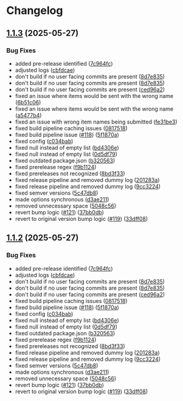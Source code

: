 # Changelog

## [1.1.3](https://github.com/Wynnventory/WynnVentory_Mod/compare/v1.1.2...v1.1.3) (2025-05-27)


### Bug Fixes

* added pre-release identified ([7c964fc](https://github.com/Wynnventory/WynnVentory_Mod/commit/7c964fc5f134c33c561a284f070ec3ed1cb5a808))
* adjusted logs ([cbfdcae](https://github.com/Wynnventory/WynnVentory_Mod/commit/cbfdcae87a9cd8af0c34c080aca3cc554ea7e2c4))
* don't build if no user facing commits are present ([8d7e835](https://github.com/Wynnventory/WynnVentory_Mod/commit/8d7e83551c7e7566bffbb2c1200c2f6a2b8d3c8d))
* don't build if no user facing commits are present ([8d7e835](https://github.com/Wynnventory/WynnVentory_Mod/commit/8d7e83551c7e7566bffbb2c1200c2f6a2b8d3c8d))
* don't build if no user facing commits are present ([ced96a2](https://github.com/Wynnventory/WynnVentory_Mod/commit/ced96a230c619f56d03c63b28e57397147cccdc8))
* fixed an issue where items would be sent with the wrong name ([6b51c06](https://github.com/Wynnventory/WynnVentory_Mod/commit/6b51c060c7aafdbb9ca202e6bebb6d8c0c1ed95d))
* fixed an issue where items would be sent with the wrong name ([a5477b4](https://github.com/Wynnventory/WynnVentory_Mod/commit/a5477b4bd2659205e65fa7e87a02fc88f4805ab0))
* fixed an issue with wrong item names being submitted ([fe31be3](https://github.com/Wynnventory/WynnVentory_Mod/commit/fe31be35f6a50ad7f327763a6d0a4aedcf807996))
* fixed build pipeline caching issues ([0817518](https://github.com/Wynnventory/WynnVentory_Mod/commit/0817518edfaa3e2fcc49802f6b9ef602195efa74))
* fixed build pipeline issue ([#118](https://github.com/Wynnventory/WynnVentory_Mod/issues/118)) ([5f1870a](https://github.com/Wynnventory/WynnVentory_Mod/commit/5f1870ab4fd88d5cc81ee73ec84463d0d5b65ba3))
* fixed config ([c034bab](https://github.com/Wynnventory/WynnVentory_Mod/commit/c034babb933203dc571dcda492f0cd6bc6f4f55c))
* fixed null instead of empty list ([bd4306e](https://github.com/Wynnventory/WynnVentory_Mod/commit/bd4306ecc804ae118fbb9c11b7dba304ea072080))
* fixed null instead of empty list ([0d5df79](https://github.com/Wynnventory/WynnVentory_Mod/commit/0d5df799ef57001690c339808509289acc4cb0b1))
* fixed outdated package.json ([b320563](https://github.com/Wynnventory/WynnVentory_Mod/commit/b320563c2a74f8ae47ad25de2705962be9b4aa55))
* fixed prerelease regex ([f9b1124](https://github.com/Wynnventory/WynnVentory_Mod/commit/f9b1124ff5dde70b13114ac830164dee0d9a7fcb))
* fixed prereleases not recognized ([8bd3f33](https://github.com/Wynnventory/WynnVentory_Mod/commit/8bd3f33ec265da24908cafe4ebe66b066a35cafc))
* fixed release pipeline and removed dummy log ([201283a](https://github.com/Wynnventory/WynnVentory_Mod/commit/201283a61f1f07292b4c9b14e7c8a7a49d730290))
* fixed release pipeline and removed dummy log ([9cc3224](https://github.com/Wynnventory/WynnVentory_Mod/commit/9cc3224cf52aa3bdaad70a7bfc30edc2a5c5ebc9))
* fixed semver versions ([5c47db8](https://github.com/Wynnventory/WynnVentory_Mod/commit/5c47db811dddb1bd8b93ee7b2306ef2808863876))
* made options synchronous ([d3ae211](https://github.com/Wynnventory/WynnVentory_Mod/commit/d3ae211e2b3b86b2cad34b89ab91bad2a9fc069c))
* removed unnecessary space ([5048c56](https://github.com/Wynnventory/WynnVentory_Mod/commit/5048c5679d44143a35a05e6fdb8821328bffe48f))
* revert bump logic ([#121](https://github.com/Wynnventory/WynnVentory_Mod/issues/121)) ([37bb0db](https://github.com/Wynnventory/WynnVentory_Mod/commit/37bb0dbb4155d65accfc999fa98d2aad552ef058))
* revert to original version bump logic ([#119](https://github.com/Wynnventory/WynnVentory_Mod/issues/119)) ([33dff08](https://github.com/Wynnventory/WynnVentory_Mod/commit/33dff08b3f87e6bf44b2f94e32dda8395c8a18df))

## [1.1.2](https://github.com/Wynnventory/WynnVentory_Mod/compare/v1.1.1...v1.1.2) (2025-05-27)


### Bug Fixes

* added pre-release identified ([7c964fc](https://github.com/Wynnventory/WynnVentory_Mod/commit/7c964fc5f134c33c561a284f070ec3ed1cb5a808))
* adjusted logs ([cbfdcae](https://github.com/Wynnventory/WynnVentory_Mod/commit/cbfdcae87a9cd8af0c34c080aca3cc554ea7e2c4))
* don't build if no user facing commits are present ([8d7e835](https://github.com/Wynnventory/WynnVentory_Mod/commit/8d7e83551c7e7566bffbb2c1200c2f6a2b8d3c8d))
* don't build if no user facing commits are present ([8d7e835](https://github.com/Wynnventory/WynnVentory_Mod/commit/8d7e83551c7e7566bffbb2c1200c2f6a2b8d3c8d))
* don't build if no user facing commits are present ([ced96a2](https://github.com/Wynnventory/WynnVentory_Mod/commit/ced96a230c619f56d03c63b28e57397147cccdc8))
* fixed build pipeline caching issues ([0817518](https://github.com/Wynnventory/WynnVentory_Mod/commit/0817518edfaa3e2fcc49802f6b9ef602195efa74))
* fixed build pipeline issue ([#118](https://github.com/Wynnventory/WynnVentory_Mod/issues/118)) ([5f1870a](https://github.com/Wynnventory/WynnVentory_Mod/commit/5f1870ab4fd88d5cc81ee73ec84463d0d5b65ba3))
* fixed config ([c034bab](https://github.com/Wynnventory/WynnVentory_Mod/commit/c034babb933203dc571dcda492f0cd6bc6f4f55c))
* fixed null instead of empty list ([bd4306e](https://github.com/Wynnventory/WynnVentory_Mod/commit/bd4306ecc804ae118fbb9c11b7dba304ea072080))
* fixed null instead of empty list ([0d5df79](https://github.com/Wynnventory/WynnVentory_Mod/commit/0d5df799ef57001690c339808509289acc4cb0b1))
* fixed outdated package.json ([b320563](https://github.com/Wynnventory/WynnVentory_Mod/commit/b320563c2a74f8ae47ad25de2705962be9b4aa55))
* fixed prerelease regex ([f9b1124](https://github.com/Wynnventory/WynnVentory_Mod/commit/f9b1124ff5dde70b13114ac830164dee0d9a7fcb))
* fixed prereleases not recognized ([8bd3f33](https://github.com/Wynnventory/WynnVentory_Mod/commit/8bd3f33ec265da24908cafe4ebe66b066a35cafc))
* fixed release pipeline and removed dummy log ([201283a](https://github.com/Wynnventory/WynnVentory_Mod/commit/201283a61f1f07292b4c9b14e7c8a7a49d730290))
* fixed release pipeline and removed dummy log ([9cc3224](https://github.com/Wynnventory/WynnVentory_Mod/commit/9cc3224cf52aa3bdaad70a7bfc30edc2a5c5ebc9))
* fixed semver versions ([5c47db8](https://github.com/Wynnventory/WynnVentory_Mod/commit/5c47db811dddb1bd8b93ee7b2306ef2808863876))
* made options synchronous ([d3ae211](https://github.com/Wynnventory/WynnVentory_Mod/commit/d3ae211e2b3b86b2cad34b89ab91bad2a9fc069c))
* removed unnecessary space ([5048c56](https://github.com/Wynnventory/WynnVentory_Mod/commit/5048c5679d44143a35a05e6fdb8821328bffe48f))
* revert bump logic ([#121](https://github.com/Wynnventory/WynnVentory_Mod/issues/121)) ([37bb0db](https://github.com/Wynnventory/WynnVentory_Mod/commit/37bb0dbb4155d65accfc999fa98d2aad552ef058))
* revert to original version bump logic ([#119](https://github.com/Wynnventory/WynnVentory_Mod/issues/119)) ([33dff08](https://github.com/Wynnventory/WynnVentory_Mod/commit/33dff08b3f87e6bf44b2f94e32dda8395c8a18df))

